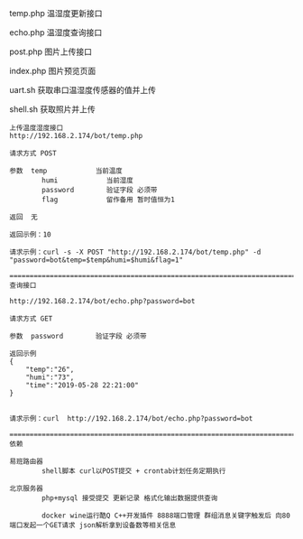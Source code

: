 temp.php	温湿度更新接口

echo.php	温湿度查询接口

post.php	图片上传接口

index.php	图片预览页面

uart.sh		获取串口温湿度传感器的值并上传

shell.sh	获取照片并上传



	上传温度湿度接口 
	http://192.168.2.174/bot/temp.php

	请求方式 POST

	参数 	temp 			当前温度
			humi			当前湿度
			password		验证字段 必须带	
			flag			留作备用 暂时值恒为1
			
	返回	无
	
	返回示例：10	

	请求示例：curl -s -X POST "http://192.168.2.174/bot/temp.php" -d "password=bot&temp=$temp&humi=$humi&flag=1"

	==================================================================================================================================================
	查询接口

	http://192.168.2.174/bot/echo.php?password=bot

	请求方式 GET

	参数	password		验证字段 必须带 

	返回示例
	{
		"temp":"26",
		"humi":"73",
		"time":"2019-05-28 22:21:00"
	}
		

	请求示例：curl  http://192.168.2.174/bot/echo.php?password=bot

	===================================================================================================================================================
	依赖

	易班路由器 
			shell脚本 curl以POST提交 + crontab计划任务定期执行  

	北京服务器 
			php+mysql 接受提交 更新记录 格式化输出数据提供查询 
			
			docker wine运行酷Q C++开发插件 8888端口管理 群组消息关键字触发后 向80端口发起一个GET请求 json解析拿到设备数等相关信息
			
			